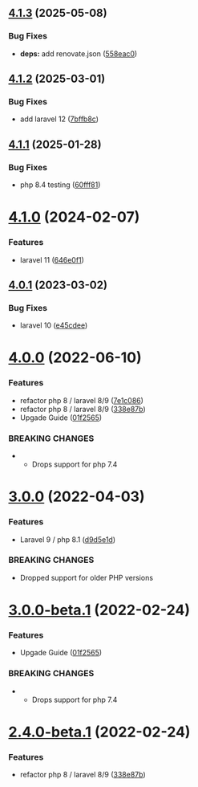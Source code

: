 ## [4.1.3](https://git.customd.com/composer/eloquent-async-keys/compare/v4.1.2...v4.1.3) (2025-05-08)


### Bug Fixes

* **deps:** add renovate.json ([558eac0](https://git.customd.com/composer/eloquent-async-keys/commit/558eac0e5ac83b87e57e14482b55e53f6d16a529))

## [4.1.2](https://git.customd.com/composer/eloquent-async-keys/compare/v4.1.1...v4.1.2) (2025-03-01)


### Bug Fixes

* add laravel 12 ([7bffb8c](https://git.customd.com/composer/eloquent-async-keys/commit/7bffb8c30a88f33748a135567fd6fd1dfb503ff9))

## [4.1.1](https://git.customd.com/composer/eloquent-async-keys/compare/v4.1.0...v4.1.1) (2025-01-28)


### Bug Fixes

* php 8.4 testing ([60fff81](https://git.customd.com/composer/eloquent-async-keys/commit/60fff8174ddced67dc59e5731f4263f9f091775e))

# [4.1.0](https://git.customd.com/composer/eloquent-async-keys/compare/v4.0.1...v4.1.0) (2024-02-07)


### Features

* laravel 11 ([646e0f1](https://git.customd.com/composer/eloquent-async-keys/commit/646e0f17e1e341e633a837c30b7d370adf40df9b))

## [4.0.1](https://git.customd.com/composer/eloquent-async-keys/compare/v4.0.0...v4.0.1) (2023-03-02)


### Bug Fixes

* laravel 10 ([e45cdee](https://git.customd.com/composer/eloquent-async-keys/commit/e45cdee92e9a0ebe63dd3ac07af744f2ef374df2))

# [4.0.0](https://git.customd.com/composer/eloquent-async-keys/compare/v3.0.0...v4.0.0) (2022-06-10)


### Features

* refactor php 8 / laravel 8/9 ([7e1c086](https://git.customd.com/composer/eloquent-async-keys/commit/7e1c08673606d82a724715b855b7d49107c9af51))
* refactor php 8 / laravel 8/9 ([338e87b](https://git.customd.com/composer/eloquent-async-keys/commit/338e87b7f3d41d4686e3353ff2203e05474c21e0))
* Upgade Guide ([01f2565](https://git.customd.com/composer/eloquent-async-keys/commit/01f25654b10a5320bb803402669a96b95e9cc6e0))


### BREAKING CHANGES

* - Drops support for php 7.4

# [3.0.0](https://git.customd.com/composer/eloquent-async-keys/compare/v2.3.2...v3.0.0) (2022-04-03)


### Features

* Laravel 9 / php 8.1 ([d9d5e1d](https://git.customd.com/composer/eloquent-async-keys/commit/d9d5e1daa3c31fdf1b0e598e17c6d97060f9073a))


### BREAKING CHANGES

* Dropped support for older PHP versions

# [3.0.0-beta.1](https://git.customd.com/composer/eloquent-async-keys/compare/v2.4.0-beta.1...v3.0.0-beta.1) (2022-02-24)


### Features

* Upgade Guide ([01f2565](https://git.customd.com/composer/eloquent-async-keys/commit/01f25654b10a5320bb803402669a96b95e9cc6e0))


### BREAKING CHANGES

* - Drops support for php 7.4

# [2.4.0-beta.1](https://git.customd.com/composer/eloquent-async-keys/compare/v2.3.2...v2.4.0-beta.1) (2022-02-24)


### Features

* refactor php 8 / laravel 8/9 ([338e87b](https://git.customd.com/composer/eloquent-async-keys/commit/338e87b7f3d41d4686e3353ff2203e05474c21e0))
